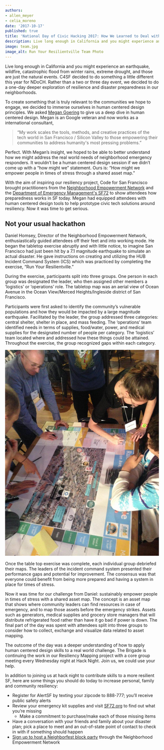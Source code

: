 ```yaml
---
authors:
- allen_meyer
- celia_moreno
date: '2017-10-17'
published: true
title: 'National Day of Civic Hacking 2017: How We Learned to Deal with Disasters'
description: Live long enough in California and you might experience an earthquake, wildfire, catastrophic flood from winter rains, extreme drought, and those are just the natural events. C4SF decided to do something a little different this year for NDoCH. Rather than a two or three day event, we decided to do a one-day deeper exploration of resilience and disaster preparedness in our neighborhoods.
image: team.jpg
image_alt: Run Your Resilientville Team Photo
---
```


Live long enough in California and you might experience an earthquake, wildfire, catastrophic flood from winter rains, extreme drought, and those are just the natural events. C4SF decided to do something a little different this year for NDoCH. Rather than a two or three day event, we decided to do a one-day deeper exploration of resilience and disaster preparedness in our neighborhoods. 

To create something that is truly relevant to the communities we hope to engage, we decided to immerse ourselves in human centered design principles. We asked [Megan Goering](https://www.linkedin.com/in/megangoering/) to give us a deep dive in human centered design. Megan is an Google veteran and now works as a international consultant, 
>“My work scales the tools, methods, and creative practices of the tech world in San Francisco / Silicon Valley to those empowering their communities to address humanity's most pressing problems.” 

Perfect. With Megan’s insight, we hoped to be able to better understand how we might address the real world needs of neighborhood emergency responders. It wouldn’t be a human centered design session if we didn’t come up with a “how might we” statement. Ours is: “How might we empower people in times of stress through a shared asset map.” 

With the aim of inspiring our resiliency project, Code for San Francisco brought practitioners from the [Neighborhood Empowerment Network](http://empowersf.org/) and the [Department of Emergency Management's SF72](http://sf72.org) to show attendees how preparedness works in SF today. Megan had equipped attendees with human centered design tools to help prototype civic tech solutions around resiliency. Now it was time to get serious.

## Not your usual hackathon

Daniel Homsey, Director of the Neighborhood Empowerment Network, enthusiastically guided attendees off their feet and into working mode. He began the tabletop exercise abruptly and with little notice, to imagine San Francisco had just been hit by a 7.1 magnitude earthquake to simulate an actual disaster. He gave instructions on creating and utilizing the HUB Incident Command System (ICS) which was practiced by completing the exercise, “Run Your Resilientville.” 
 
During the exercise, participants split into three groups. One person in each group was designated the leader, who then assigned other members a ‘logistics’ or ‘operations’ role. The tabletop map was an aerial view of Ocean Avenue in the Ocean View/Merced Heights/Ingleside district of San Francisco.
 
Participants were first asked to identify the community’s vulnerable populations and how they would be impacted by a large magnitude earthquake. Facilitated by the leader, the group addressed three categories: central shelter, shelter in place, and mass feeding. The ‘operations’ team identified needs in terms of supplies, food/water, power, and medical supplies for the designated number of people per category. The ‘logistics’ team located where and addressed how these things could be attained. Throughout the exercise, the group recognized gaps within each category.

![table top mapping team](../../assets/blog/meagan.jpg)

Once the table top exercise was complete, each individual group debriefed their maps. The leaders of the incident command system presented their performance gaps and potential for improvement. The consensus was that everyone could benefit from being more prepared and having a system in place for times of stress.

Now it was time for our challenge from Daniel: sustainably empower people in times of stress with a shared asset map. The concept is an asset map that shows where community leaders can find resources in case of emergency, and to map those assets before the emergency strikes. Assets such as generators, medical supplies and grocery store managers that will distribute refrigerated food rather than have it go bad if power is down. The final part of the day was spent with attendees split into three groups to consider how to collect, exchange and visualize data related to asset mapping.

The outcome of the day was a deeper understanding of how to apply human centered design skills to a real world challenge. The Brigade is continuing the work in our Resiliency Mapping project with a core group meeting every Wednesday night at Hack Night. Join us, we could use your help.

In addition to joining us at hack night to contribute skills to a more resilient SF, here are some things you should do today to increase personal, family and community resiliency:

* Register for AlertSF by texting your zipcode to 888-777; you’ll receive public safety alerts
* Review your emergency kit supplies and visit [SF72.org](http://sf72.org) to find out what you’re missing
  * Make a commitment to purchase/make each of those missing items
* Have a conversation with your friends and family about your disaster plan; pick a place to meet and an out-of-state point of contact to check in with if something should happen
* [Sign up to host a Neighborfest block party](http://empowersf.org/neighborfest) through the Neighborhood Empowerment Network
